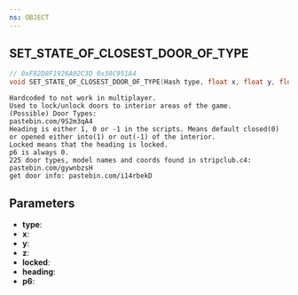 ```yaml
---
ns: OBJECT
---
```

## SET_STATE_OF_CLOSEST_DOOR_OF_TYPE

```c
// 0xF82D8F1926A02C3D 0x38C951A4
void SET_STATE_OF_CLOSEST_DOOR_OF_TYPE(Hash type, float x, float y, float z, BOOL locked, float heading, BOOL p6);
```

```
Hardcoded to not work in multiplayer.  
Used to lock/unlock doors to interior areas of the game.  
(Possible) Door Types:  
pastebin.com/9S2m3qA4  
Heading is either 1, 0 or -1 in the scripts. Means default closed(0) or opened either into(1) or out(-1) of the interior.  
Locked means that the heading is locked.    
p6 is always 0.   
225 door types, model names and coords found in stripclub.c4:  
pastebin.com/gywnbzsH  
get door info: pastebin.com/i14rbekD  
```

## Parameters
* **type**: 
* **x**: 
* **y**: 
* **z**: 
* **locked**: 
* **heading**: 
* **p6**: 

